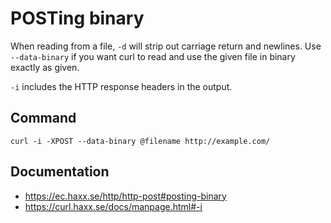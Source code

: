 # POSTing binary


When reading from a file, `-d` will strip out carriage return and newlines. Use `--data-binary` if you want curl to read and use the given file in binary exactly as given.

`-i` includes the HTTP response headers in the output.

## Command
```
curl -i -XPOST --data-binary @filename http://example.com/
``` 

## Documentation
* https://ec.haxx.se/http/http-post#posting-binary
* https://curl.haxx.se/docs/manpage.html#-i